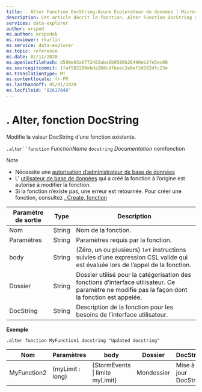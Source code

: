 ```yaml
---
title: . Alter Function DocString-Azure Explorateur de données | Microsoft Docs
description: Cet article décrit la fonction. Alter Function DocString dans Azure Explorateur de données.
services: data-explorer
author: orspod
ms.author: orspodek
ms.reviewer: rkarlin
ms.service: data-explorer
ms.topic: reference
ms.date: 02/11/2020
ms.openlocfilehash: d590e93a6772483aba6b9580b26490eb2fe5ec08
ms.sourcegitcommit: 1faf502280ebda268cdfbeec2e8ef3d582dfc23e
ms.translationtype: MT
ms.contentlocale: fr-FR
ms.lasthandoff: 05/01/2020
ms.locfileid: "82617848"
---
```

# <a name="alter-function-docstring"></a>. Alter, fonction DocString

Modifie la valeur DocString d’une fonction existante.

`.alter``function` *FunctionName* `docstring` *Documentation* nomfonction

> [!NOTE]
> * Nécessite une [autorisation d’administrateur de base de données](../management/access-control/role-based-authorization.md)
> * L' [utilisateur de base de données](../management/access-control/role-based-authorization.md) qui a créé la fonction à l’origine est autorisé à modifier la fonction. 
> * Si la fonction n’existe pas, une erreur est retournée. Pour créer une fonction, consultez [. Create, fonction](create-function.md)

|Paramètre de sortie |Type |Description
|---|---|--- 
|Nom  |String |Nom de la fonction. 
|Paramètres  |String |Paramètres requis par la fonction.
|body  |String |(Zéro, un ou plusieurs) `let` instructions suivies d’une expression CSL valide qui est évaluée lors de l’appel de la fonction.
|Dossier|String|Dossier utilisé pour la catégorisation des fonctions d’interface utilisateur. Ce paramètre ne modifie pas la façon dont la fonction est appelée.
|DocString|String|Description de la fonction pour les besoins de l’interface utilisateur.

**Exemple** 

```kusto
.alter function MyFunction1 docstring "Updated docstring"
```
    
|Nom |Paramètres |body|Dossier|DocString
|---|---|---|---|---
|MyFunction2 |(myLimit : long)| {StormEvents &#124; limite myLimit}|Mondossier|Mise à jour DocString|